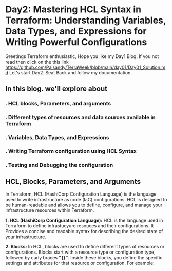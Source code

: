 # Day2: Mastering HCL Syntax in Terraform: Understanding Variables, Data Types, and Expressions for Writing Powerful Configurations
Greetings Terraform enthusiastic, Hope you like my Day1 Blog. If you not read then click on the this link https://github.com/Paisandy/TerraWeek/blob/main/day01/Day01_Solution.md 
Let's start Day2. Seat Back and follow my documentation.

## In this blog. we'll explore about
### **.** HCL blocks, Parameters, and arguments
### **.** Different types of resources and data sources available in Terraform
### **.** Variables, Data Types, and Expressions
### **.** Writing Terraform configuration using HCL Syntax
### **.** Testing and Debugging the configuration

## HCL, Blocks, Parameters, and Arguments
In Terraform, HCL (HashiCorp Configuration Language) is the language used to write infrastructure as code (IaC) configurations. HCL is designed to be human-readable and allows you to define, configure, and manage your infrastructure resources within Terraform.

**1. HCL (HashiCorp Configuration Language):**
HCL is the language used in Terraform to define infrastucyure resouces and their configurations. It Provides a concise and readable syntax for describing the desired state of your infrastructure.

**2. Blocks:** 
In HCL, blocks are used to define different types of resources or configurations. Blocks start with a resource type or configuration type, followed by curly braces **"{}"**. Inside these blocks, you define the specific settings and attributes for that resource or configuration. For example:

